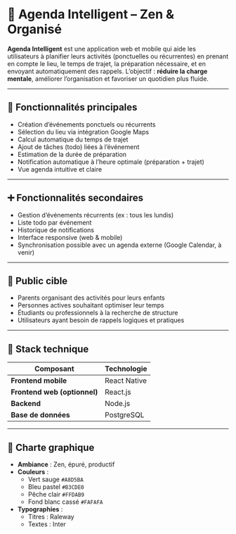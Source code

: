 # 📅 Agenda Intelligent – Zen & Organisé

**Agenda Intelligent** est une application web et mobile qui aide les utilisateurs à planifier leurs activités (ponctuelles ou récurrentes) en prenant en compte le lieu, le temps de trajet, la préparation nécessaire, et en envoyant automatiquement des rappels. L’objectif : **réduire la charge mentale**, améliorer l’organisation et favoriser un quotidien plus fluide.

---

## 🚀 Fonctionnalités principales

- Création d’événements ponctuels ou récurrents
- Sélection du lieu via intégration Google Maps
- Calcul automatique du temps de trajet
- Ajout de tâches (todo) liées à l’événement
- Estimation de la durée de préparation
- Notification automatique à l’heure optimale (préparation + trajet)
- Vue agenda intuitive et claire

---

## ➕ Fonctionnalités secondaires

- Gestion d’événements récurrents (ex : tous les lundis)
- Liste todo par événement
- Historique de notifications
- Interface responsive (web & mobile)
- Synchronisation possible avec un agenda externe (Google Calendar, à venir)

---

## 🎯 Public cible

- Parents organisant des activités pour leurs enfants
- Personnes actives souhaitant optimiser leur temps
- Étudiants ou professionnels à la recherche de structure
- Utilisateurs ayant besoin de rappels logiques et pratiques

---

## 🧱 Stack technique

| Composant                    | Technologie  |
| ---------------------------- | ------------ |
| **Frontend mobile**          | React Native |
| **Frontend web (optionnel)** | React.js     |
| **Backend**                  | Node.js      |
| **Base de données**          | PostgreSQL   |

---

## 🎨 Charte graphique

- **Ambiance** : Zen, épuré, productif
- **Couleurs** :
  - Vert sauge `#A8D5BA`
  - Bleu pastel `#B3CDE0`
  - Pêche clair `#FFDAB9`
  - Fond blanc cassé `#FAFAFA`
- **Typographies** :
  - Titres : Raleway
  - Textes : Inter

